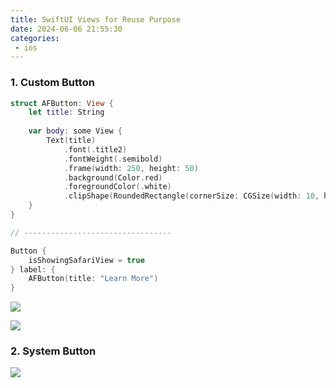 ```yaml
---
title: SwiftUI Views for Reuse Purpose
date: 2024-06-06 21:55:30
categories:
 - ios
---
```


### 1. Custom Button 

```swift
struct AFButton: View {
    let title: String
    
    var body: some View {
        Text(title)
            .font(.title2)
            .fontWeight(.semibold)
            .frame(width: 250, height: 50)
            .background(Color.red)
            .foregroundColor(.white)
            .clipShape(RoundedRectangle(cornerSize: CGSize(width: 10, height: 10)))
    }
}

// ---------------------------------

Button {
    isShowingSafariView = true
} label: {
    AFButton(title: "Learn More")
}
```

![](https://pub-2a6758f3b2d64ef5bb71ba1601101d35.r2.dev/blogs/2024/06/0ae5d310c2858d87849da41815dcdf22.jpg)

![](https://pub-2a6758f3b2d64ef5bb71ba1601101d35.r2.dev/blogs/2024/06/9c65f6e30f91557aafbd388f268c4bea.jpg)

### 2. System Button

![](https://pub-2a6758f3b2d64ef5bb71ba1601101d35.r2.dev/blogs/2024/06/793f52e618bd81d76dd8d2c3e2aa8345.jpg)










